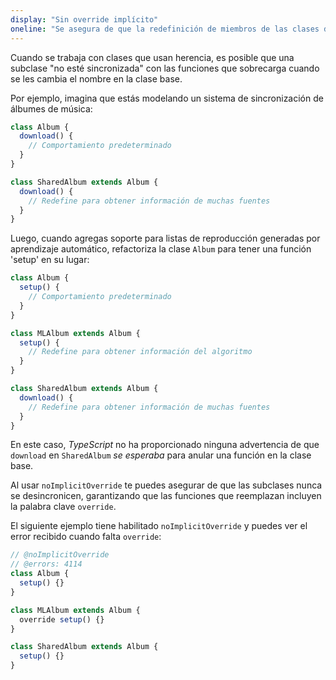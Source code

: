 ```yaml
---
display: "Sin override implícito"
oneline: "Se asegura de que la redefinición de miembros de las clases derivadas estén marcados con un modificador `override`."
---
```


Cuando se trabaja con clases que usan herencia, es posible que una subclase "no esté sincronizada" con las funciones que sobrecarga cuando se les cambia el nombre en la clase base.

Por ejemplo, imagina que estás modelando un sistema de sincronización de álbumes de música:

```ts twoslash
class Album {
  download() {
    // Comportamiento predeterminado
  }
}

class SharedAlbum extends Album {
  download() {
    // Redefine para obtener información de muchas fuentes
  }
}
```

Luego, cuando agregas soporte para listas de reproducción generadas por aprendizaje automático, refactoriza la clase `Album` para tener una función 'setup' en su lugar:

```ts twoslash
class Album {
  setup() {
    // Comportamiento predeterminado
  }
}

class MLAlbum extends Album {
  setup() {
    // Redefine para obtener información del algoritmo
  }
}

class SharedAlbum extends Album {
  download() {
    // Redefine para obtener información de muchas fuentes
  }
}
```

En este caso, *TypeScript* no ha proporcionado ninguna advertencia de que `download` en `SharedAlbum` *se esperaba* para anular una función en la clase base.

Al usar `noImplicitOverride` te puedes asegurar de que las subclases nunca se desincronicen, garantizando que las funciones que reemplazan incluyen la palabra clave `override`.

El siguiente ejemplo tiene habilitado `noImplicitOverride` y puedes ver el error recibido cuando falta `override`:

```ts twoslash
// @noImplicitOverride
// @errors: 4114
class Album {
  setup() {}
}

class MLAlbum extends Album {
  override setup() {}
}

class SharedAlbum extends Album {
  setup() {}
}
```
